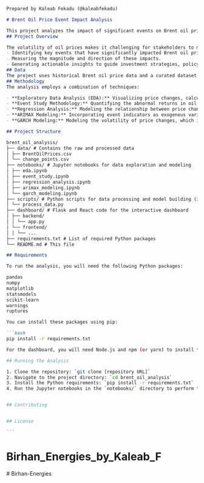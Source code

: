 ````markdown
Prepared by Kaleab Fekadu (@kaleabfekadu)

# Brent Oil Price Event Impact Analysis

This project analyzes the impact of significant events on Brent oil price changes over the past decade. It uses time series analysis, econometric modeling, and statistical techniques to identify key events, quantify their effects on price fluctuations, and provide data-driven insights for investors, policymakers, and energy companies.
## Project Overview

The volatility of oil prices makes it challenging for stakeholders to make informed decisions. This project aims to provide clarity by:
- Identifying key events that have significantly impacted Brent oil prices.
- Measuring the magnitude and direction of these impacts.
- Generating actionable insights to guide investment strategies, policy development, and operational planning.
## Data
The project uses historical Brent oil price data and a curated dataset of significant events (geopolitical events, economic events, OPEC decisions, supply disruptions, etc.) over the past decade.
## Methodology
The analysis employs a combination of techniques:

- **Exploratory Data Analysis (EDA):** Visualizing price changes, calculating descriptive statistics, and examining autocorrelation and volatility.
- **Event Study Methodology:** Quantifying the abnormal returns in oil prices around specific event dates.
- **Regression Analysis:** Modeling the relationship between price changes and event indicators.
- **ARIMAX Modeling:** Incorporating event indicators as exogenous variables in ARIMA models to account for both autocorrelation and event impacts.
- **GARCH Modeling:** Modeling the volatility of price changes, which is crucial for oil price analysis.

## Project Structure

brent_oil_analysis/
├── data/ # Contains the raw and processed data
│ ├── BrentOilPrices.csv
│ └── change_points.csv
├── notebooks/ # Jupyter notebooks for data exploration and modeling
│ ├── eda.ipynb
│ ├── event_study.ipynb
│ ├── regression_analysis.ipynb
│ ├── arimax_modeling.ipynb
│ └── garch_modeling.ipynb
├── scripts/ # Python scripts for data processing and model building (if any)
│ └── process_data.py
├── dashboard/ # Flask and React code for the interactive dashboard
│ ├── backend/
│ │ └── app.py
│ └── frontend/
│ │ └── ...
├── requirements.txt # List of required Python packages
└── README.md # This file

## Requirements

To run the analysis, you will need the following Python packages:

pandas
numpy
matplotlib
statsmodels
scikit-learn
warnings
ruptures

You can install these packages using pip:

```bash
pip install -r requirements.txt

For the dashboard, you will need Node.js and npm (or yarn) to install the React dependencies.

## Running the Analysis

1. Clone the repository: `git clone [repository URL]`
2. Navigate to the project directory: `cd brent_oil_analysis`
3. Install the Python requirements: `pip install -r requirements.txt`
4. Run the Jupyter notebooks in the `notebooks/` directory to perform the analysis.


## Contributing


## License

```
````
# Birhan_Energies_by_Kaleab_F
#   B i r h a n - E n e r g i e s 
 
 